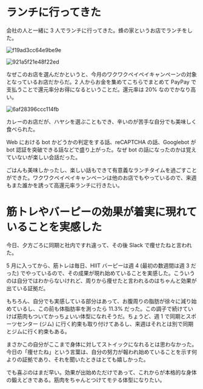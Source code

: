 # ランチに行ってきた
会社の人と一緒に 3 人でランチに行ってきた。蜂の家というお店でランチをした。

![f19ad3cc64e9be9e](https://noraworld.github.io/box-bulbasaur/2019/07/f19ad3cc64e9be9e.jpg)

![921a5f21e48f22ed](https://noraworld.github.io/box-bulbasaur/2019/07/921a5f21e48f22ed.jpg)

なぜこのお店を選んだかというと、今月のワクワクペイペイキャンペーンの対象となっているお店だからだ。2 人からお金を集めてこちらでまとめて PayPay で支払うことで還元率分お得になるということだ。還元率は 20% なのでかなり高い。

![6af28396ccc114fb](https://noraworld.github.io/box-bulbasaur/2019/07/6af28396ccc114fb.png)

カレーのお店だが、ハヤシを選ぶこともでき、辛いのが苦手な自分でも美味しく食べられた。

Web における bot かどうかの判定をする話、reCAPTCHA の話、Googlebot が bot 認証を突破できる話などで盛り上がった。なぜ bot の話になったのかは覚えていないが楽しい会話だった。

ごはんも美味しかったし、楽しい話もできて有意義なランチタイムを過ごすことができた。ワクワクペイペイキャンペーンは他のお店でもやっているので、来週もまた誰かを誘って高還元率ランチに行きたい。

# 筋トレやバーピーの効果が着実に現れていることを実感した
今日、夕方ごろに同期と社内ですれ違って、その後 Slack で痩せたねと言われた。

5 月に入ってから、筋トレは毎日、HIIT バーピーは週 4 (最初の数週間は週 3 だった) でやっているので、その成果が現れ始めていることを実感した。こういうのは自分ではわからないけれど、周りから痩せたと言われるのはちゃんと効果が出ている証拠だ。

もちろん、自分でも実感している部分はあって、お腹周りの脂肪が徐々に減り始めているし、この前も体脂肪率を測ったら 11.3% だった。この調子で続けていけば筋肉もついてかっちょいい体型になれそうだ。ちょうど、週 1 で同期とスポーツセンター (ジム) に行く約束も取り付けてあるし、来週はそれとは別で同期とジムに行く約束もある。

まさかこの自分がここまで身体に対してストイックになれるとは思わなかった。今日の「痩せたね」という言葉は、自分の努力が報われ始めていることを示す何よりの証拠であり、それを聞いたときはとても嬉しかった。

でも喜ぶのはまだ早い。効果が出始めただけであって、これからが本格的な身体の鍛えどきである。筋肉をちゃんとつけてモテる体型になりたい。
